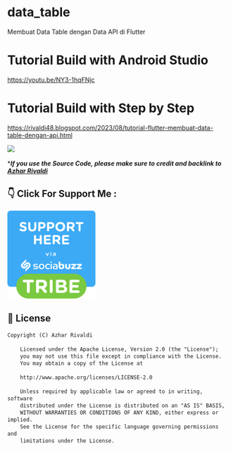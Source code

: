 # data_table
Membuat Data Table dengan Data API di Flutter

# Tutorial Build with Android Studio
https://youtu.be/NY3-1hqFNjc

# Tutorial Build with Step by Step
https://rivaldi48.blogspot.com/2023/08/tutorial-flutter-membuat-data-table-dengan-api.html

<img src="https://blogger.googleusercontent.com/img/b/R29vZ2xl/AVvXsEhcoQSPpdt2Uyw6eT27ZpY4nLQm_bbIN4TyywJNeTmBibdXpGkNzOtvbpYgJfCTN7T5wE8piNmr2noKWr_ZZ4_QYoggLSupzhNBnlkkeiYEUNPdc2em6Rf3YFrCucuzzmRwF_CEWARm3T96noBn9tUxf5R3PTfrEoU1EGny5KhPv7NRsqhPrkoAqQPdbLjo/s1280/Tutorial%20Membuat%20Data%20Table%20dengan%20Data%20API%20di%20Flutter.png" data-canonical-src="https://blogger.googleusercontent.com/img/b/R29vZ2xl/AVvXsEhcoQSPpdt2Uyw6eT27ZpY4nLQm_bbIN4TyywJNeTmBibdXpGkNzOtvbpYgJfCTN7T5wE8piNmr2noKWr_ZZ4_QYoggLSupzhNBnlkkeiYEUNPdc2em6Rf3YFrCucuzzmRwF_CEWARm3T96noBn9tUxf5R3PTfrEoU1EGny5KhPv7NRsqhPrkoAqQPdbLjo/s1280/Tutorial%20Membuat%20Data%20Table%20dengan%20Data%20API%20di%20Flutter.png" style="max-width:100%;">

****If you use the Source Code, please make sure to credit and backlink to [Azhar Rivaldi](https://rivaldi48.blogspot.com/)***

## 👇 Click For Support Me :
<a href="https://sociabuzz.com/azharrvldi_/donate"> 
<img src="https://github.com/AzharRivaldi/AzharRivaldi/blob/master/Support%20Here.png" width="200" height="200"></a>

## 📄 License

```
Copyright (C) Azhar Rivaldi

    Licensed under the Apache License, Version 2.0 (the "License");
    you may not use this file except in compliance with the License.
    You may obtain a copy of the License at

    http://www.apache.org/licenses/LICENSE-2.0

    Unless required by applicable law or agreed to in writing, software
    distributed under the License is distributed on an "AS IS" BASIS,
    WITHOUT WARRANTIES OR CONDITIONS OF ANY KIND, either express or implied.
    See the License for the specific language governing permissions and
    limitations under the License.

```
